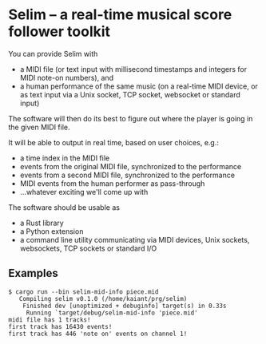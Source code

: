 Selim – a real-time musical score follower toolkit
==================================================

You can provide Selim with

- a MIDI file
  (or text input with millisecond timestamps and integers for MIDI note-on numbers),
  and
- a human performance of the same music
  (on a real-time MIDI device,
  or as text input via a Unix socket, TCP socket, websocket or standard input)

The software will then do its best to figure out
where the player is going in the given MIDI file.

It will be able to output in real time, based on user choices, e.g.:

- a time index in the MIDI file
- events from the original MIDI file, synchronized to the performance
- events from a second MIDI file, synchronized to the performance
- MIDI events from the human performer as pass-through
- ...whatever exciting we'll come up with

The software should be usable as

- a Rust library
- a Python extension
- a command line utility
  communicating via MIDI devices, Unix sockets, websockets, TCP sockets or standard I/O


Examples
--------

    $ cargo run --bin selim-mid-info piece.mid
       Compiling selim v0.1.0 (/home/kaiant/prg/selim)
        Finished dev [unoptimized + debuginfo] target(s) in 0.33s
         Running `target/debug/selim-mid-info 'piece.mid'
    midi file has 1 tracks!
    first track has 16430 events!
    first track has 446 'note on' events on channel 1!
